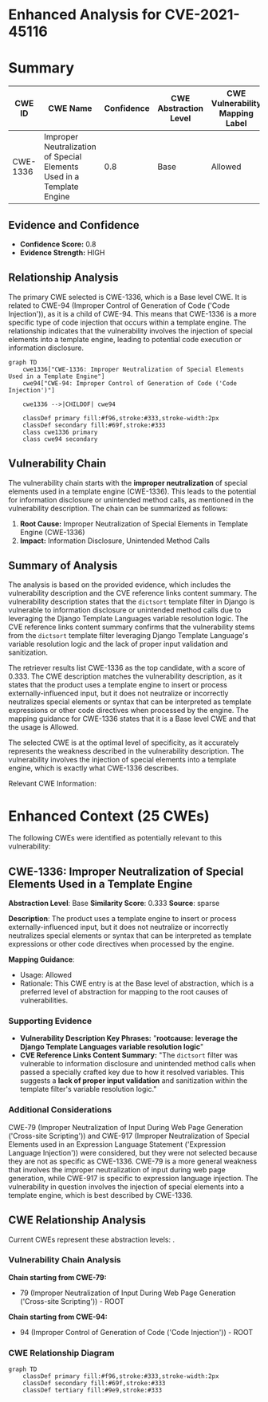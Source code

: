# Enhanced Analysis for CVE-2021-45116

# Summary
| CWE ID | CWE Name | Confidence | CWE Abstraction Level | CWE Vulnerability Mapping Label | CWE-Vulnerability Mapping Notes |
|---|---|---|---|---|---|
| CWE-1336 | Improper Neutralization of Special Elements Used in a Template Engine | 0.8 | Base | Allowed | Primary CWE |

## Evidence and Confidence

*   **Confidence Score:** 0.8
*   **Evidence Strength:** HIGH

## Relationship Analysis
The primary CWE selected is CWE-1336, which is a Base level CWE. It is related to CWE-94 (Improper Control of Generation of Code ('Code Injection')), as it is a child of CWE-94. This means that CWE-1336 is a more specific type of code injection that occurs within a template engine. The relationship indicates that the vulnerability involves the injection of special elements into a template engine, leading to potential code execution or information disclosure.

```mermaid
graph TD
    cwe1336["CWE-1336: Improper Neutralization of Special Elements Used in a Template Engine"]
    cwe94["CWE-94: Improper Control of Generation of Code ('Code Injection')"]
    
    cwe1336 -->|CHILDOF| cwe94
    
    classDef primary fill:#f96,stroke:#333,stroke-width:2px
    classDef secondary fill:#69f,stroke:#333
    class cwe1336 primary
    class cwe94 secondary
```

## Vulnerability Chain
The vulnerability chain starts with the **improper neutralization** of special elements used in a template engine (CWE-1336). This leads to the potential for information disclosure or unintended method calls, as mentioned in the vulnerability description. The chain can be summarized as follows:

1.  **Root Cause:** Improper Neutralization of Special Elements in Template Engine (CWE-1336)
2.  **Impact:** Information Disclosure, Unintended Method Calls

## Summary of Analysis
The analysis is based on the provided evidence, which includes the vulnerability description and the CVE reference links content summary. The vulnerability description states that the `dictsort` template filter in Django is vulnerable to information disclosure or unintended method calls due to leveraging the Django Template Languages variable resolution logic. The CVE reference links content summary confirms that the vulnerability stems from the `dictsort` template filter leveraging Django Template Language's variable resolution logic and the lack of proper input validation and sanitization.

The retriever results list CWE-1336 as the top candidate, with a score of 0.333. The CWE description matches the vulnerability description, as it states that the product uses a template engine to insert or process externally-influenced input, but it does not neutralize or incorrectly neutralizes special elements or syntax that can be interpreted as template expressions or other code directives when processed by the engine. The mapping guidance for CWE-1336 states that it is a Base level CWE and that the usage is Allowed.

The selected CWE is at the optimal level of specificity, as it accurately represents the weakness described in the vulnerability description. The vulnerability involves the injection of special elements into a template engine, which is exactly what CWE-1336 describes.

Relevant CWE Information:

# Enhanced Context (25 CWEs)
The following CWEs were identified as potentially relevant to this vulnerability:

## CWE-1336: Improper Neutralization of Special Elements Used in a Template Engine
**Abstraction Level**: Base
**Similarity Score**: 0.333
**Source**: sparse

**Description**:
The product uses a template engine to insert or process externally-influenced input, but it does not neutralize or incorrectly neutralizes special elements or syntax that can be interpreted as template expressions or other code directives when processed by the engine.

**Mapping Guidance**:
- Usage: Allowed
- Rationale: This CWE entry is at the Base level of abstraction, which is a preferred level of abstraction for mapping to the root causes of vulnerabilities.

### Supporting Evidence

*   **Vulnerability Description Key Phrases:** "**rootcause:** **leverage the Django Template Languages variable resolution logic**"
*   **CVE Reference Links Content Summary:** "The `dictsort` filter was vulnerable to information disclosure and unintended method calls when passed a specially crafted key due to how it resolved variables. This suggests a **lack of proper input validation** and sanitization within the template filter's variable resolution logic."

### Additional Considerations
CWE-79 (Improper Neutralization of Input During Web Page Generation ('Cross-site Scripting')) and CWE-917 (Improper Neutralization of Special Elements used in an Expression Language Statement ('Expression Language Injection')) were considered, but they were not selected because they are not as specific as CWE-1336. CWE-79 is a more general weakness that involves the improper neutralization of input during web page generation, while CWE-917 is specific to expression language injection. The vulnerability in question involves the injection of special elements into a template engine, which is best described by CWE-1336.


## CWE Relationship Analysis

Current CWEs represent these abstraction levels: .


### Vulnerability Chain Analysis

**Chain starting from CWE-79:**
- 79 (Improper Neutralization of Input During Web Page Generation ('Cross-site Scripting')) - ROOT


**Chain starting from CWE-94:**
- 94 (Improper Control of Generation of Code ('Code Injection')) - ROOT



### CWE Relationship Diagram

```mermaid
graph TD
    classDef primary fill:#f96,stroke:#333,stroke-width:2px
    classDef secondary fill:#69f,stroke:#333
    classDef tertiary fill:#9e9,stroke:#333
```